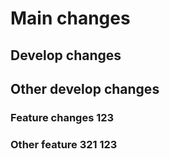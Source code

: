 # Main changes

## Develop changes
## Other develop changes

### Feature changes 123

### Other feature 321 123
